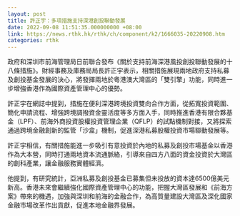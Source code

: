 ```yaml
---
layout: post
title: 許正宇：多項措施支持深港創投聯動發展
date: 2022-09-08 11:51:35.000000000 +08:00
link: https://news.rthk.hk/rthk/ch/component/k2/1666035-20220908.htm
categories: rthk
---
```


政府和深圳市前海管理局日前聯合發布《關於支持前海深港風投創投聯動發展的十八條措施》。財經事務及庫務局局長許正宇表示，相關措施展現兩地政府支持私募及創投基金發展的決心，將發揮兩地於粵港澳大灣區的「雙引擎」功能，同時進一步增強香港作為國際資產管理中心的優勢。

許正宇在網誌中提到，措施在便利深港跨境投資雙向合作方面，從拓寬投資範圍、簡化申請流程、增強跨境調撥資金靈活度等多方面入手，同時推進香港有限合夥基金（LPF）、前海外商投資股權投資管理企業（QFLP）的試點機制對接，又將探索通過跨境金融創新的監管「沙盒」機制，促進深港私募股權投資市場聯動發展等。

許正宇相信，有關措施能進一步吸引有意投資於內地的私募及創投市場基金以香港作為大本營，同時打通兩地資本流通脈絡，引導來自四方八面的資金投資於大灣區的創科產業，讓金融服務實體經濟。

他提到，有研究統計，亞洲私募及創投基金已募集但未投放的資本達6500億美元新高。香港未來會繼續強化國際資產管理中心的功能，把握大灣區發展和《前海方案》帶來的機遇，加強與深圳和前海的金融合作，為高質量建設大灣區及深化國家金融市場改革作出貢獻，促進本地金融界發展。
